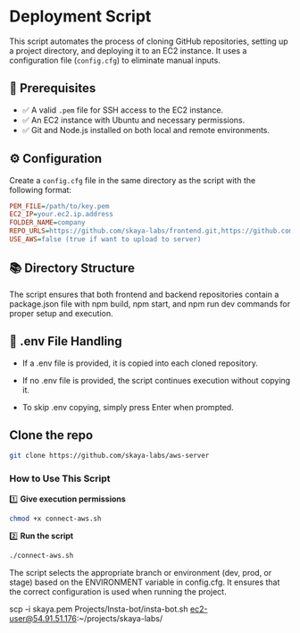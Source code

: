 # Deployment Script

This script automates the process of cloning GitHub repositories, setting up a project directory, and deploying it to an EC2 instance. It uses a configuration file (`config.cfg`) to eliminate manual inputs.

## 📌 Prerequisites
- ✅ A valid `.pem` file for SSH access to the EC2 instance.
- ✅ An EC2 instance with Ubuntu and necessary permissions.
- ✅ Git and Node.js installed on both local and remote environments.

## ⚙️ Configuration
Create a `config.cfg` file in the same directory as the script with the following format:

```ini
PEM_FILE=/path/to/key.pem
EC2_IP=your.ec2.ip.address
FOLDER_NAME=company
REPO_URLS=https://github.com/skaya-labs/frontend.git,https://github.com/skaya-labs/backend.git
USE_AWS=false (true if want to upload to server)
```

## 📚 Directory Structure

The script ensures that both frontend and backend repositories contain a package.json file with npm build, npm start, and npm run dev commands for proper setup and execution.

## 🔄 .env File Handling

- If a .env file is provided, it is copied into each cloned repository.

- If no .env file is provided, the script continues execution without copying it.

- To skip .env copying, simply press Enter when prompted.

## **Clone the repo**
```bash
git clone https://github.com/skaya-labs/aws-server
```

### **How to Use This Script**

1️⃣ **Give execution permissions**
```bash
chmod +x connect-aws.sh
```

2️⃣ **Run the script**

```bash
./connect-aws.sh
```

The script selects the appropriate branch or environment (dev, prod, or stage) based on the ENVIRONMENT variable in config.cfg. It ensures that the correct configuration is used when running the project.

scp -i skaya.pem Projects/Insta-bot/insta-bot.sh ec2-user@54.91.51.176:~/projects/skaya-labs/